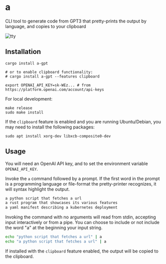 # a

CLI tool to generate code from GPT3 that pretty-prints the output by language, and copies to your clipboard

![tty](https://user-images.githubusercontent.com/6937171/221947920-9cf8ed65-9ead-490b-a3c3-e606012ee8ce.gif)

## Installation

```
cargo install a-gpt

# or to enable clipboard functionality:
# cargo install a-gpt --features clipboard

export OPENAI_API_KEY=sk-WEz... # from https://platform.openai.com/account/api-keys
```

For local development:
```
make release
sudo make install
```

If the `clipboard` feature is enabled and you are running Ubuntu/Debian, you may need to install the following packages:
```
sudo apt install xorg-dev libxcb-composite0-dev
```

## Usage
You will need an OpenAI API key, and to set the environment variable `OPENAI_API_KEY`.

Invoke the `a` command followed by a prompt. If the first word in the prompt is a programming language or file-format the pretty-printer recognizes, it will syntax highlight the output.

```bash
a python script that fetches a url
a rust program that showcases its various features
a yaml manifest describing a kubernetes deployment
```

Invoking the command with no arguments will read from stdin, accepting input interactively or from a pipe. You can choose to include or not include the word "a" at the beginning your input string.

```bash
echo "python script that fetches a url" | a
echo "a python script that fetches a url" | a
```

If installed with the `clipboard` feature enabled, the output will be copied to the clipboard.
